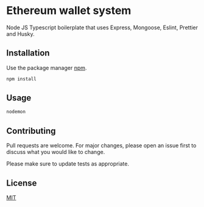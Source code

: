 # Ethereum wallet system

Node JS Typescript boilerplate that uses Express, Mongoose, Eslint, Prettier and Husky.

## Installation

Use the package manager [npm](https://npmjs.com).

```bash
npm install
```

## Usage

```bash
nodemon
```

## Contributing

Pull requests are welcome. For major changes, please open an issue first to discuss what you would like to change.

Please make sure to update tests as appropriate.

## License

[MIT](https://choosealicense.com/licenses/mit/)
